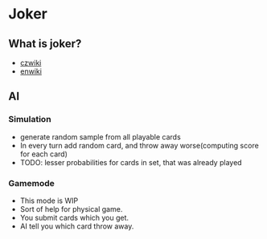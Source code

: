 # Joker

## What is joker?

- [czwiki](https://cs.wikipedia.org/wiki/%C5%BDol%C3%ADky) 
- [enwiki](https://en.wikipedia.org/wiki/Joker_(playing_card)) 

## AI

### Simulation
 - generate random sample from all playable cards
 - In every turn add random card, and throw away worse(computing score for each card)
 - TODO: lesser probabilities for cards in set, that was already played

### Gamemode
 - This mode is WIP
 - Sort of help for physical game.
 - You submit cards which you get.
 - AI tell you which card throw away.
